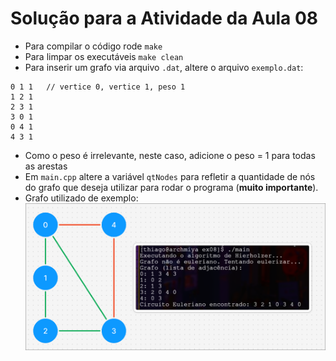 # Solução para a Atividade da Aula 08

- Para compilar o código rode `make`
- Para limpar os executáveis `make clean`
- Para inserir um grafo via arquivo `.dat`, altere o arquivo `exemplo.dat`:
```
0 1 1   // vertice 0, vertice 1, peso 1
1 2 1
2 3 1
3 0 1
0 4 1
4 3 1
```
- Como o peso é irrelevante, neste caso, adicione o peso = 1 para todas as arestas
- Em `main.cpp` altere a variável `qtNodes` para refletir a quantidade de nós do grafo que deseja utilizar para rodar o programa (**muito importante**).
- Grafo utilizado de exemplo:
![alt text](image.png)